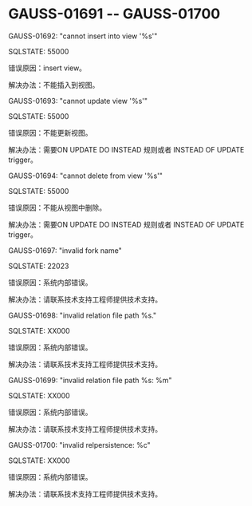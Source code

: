 # GAUSS-01691 -- GAUSS-01700<a name="ZH-CN_TOPIC_0302073114"></a>

GAUSS-01692: "cannot insert into view '%s'"

SQLSTATE: 55000

错误原因：insert view。

解决办法：不能插入到视图。

GAUSS-01693: "cannot update view '%s'"

SQLSTATE: 55000

错误原因：不能更新视图。

解决办法：需要ON UPDATE DO INSTEAD 规则或者 INSTEAD OF UPDATE trigger。

GAUSS-01694: "cannot delete from view '%s'"

SQLSTATE: 55000

错误原因：不能从视图中删除。

解决办法：需要ON UPDATE DO INSTEAD 规则或者 INSTEAD OF UPDATE trigger。

GAUSS-01697: "invalid fork name"

SQLSTATE: 22023

错误原因：系统内部错误。

解决办法：请联系技术支持工程师提供技术支持。

GAUSS-01698: "invalid relation file path %s."

SQLSTATE: XX000

错误原因：系统内部错误。

解决办法：请联系技术支持工程师提供技术支持。

GAUSS-01699: "invalid relation file path %s: %m"

SQLSTATE: XX000

错误原因：系统内部错误。

解决办法：请联系技术支持工程师提供技术支持。

GAUSS-01700: "invalid relpersistence: %c"

SQLSTATE: XX000

错误原因：系统内部错误。

解决办法：请联系技术支持工程师提供技术支持。

